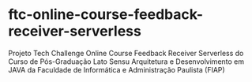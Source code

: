 # ftc-online-course-feedback-receiver-serverless
Projeto Tech Challenge Online Course Feedback Receiver Serverless do Curso de Pós-Graduação Lato Sensu Arquitetura e Desenvolvimento em JAVA da Faculdade de Informática e Administração Paulista (FIAP)
